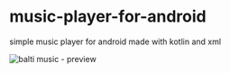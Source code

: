 # music-player-for-android
simple music player for android made with kotlin and xml

![balti music - preview](https://github.com/user-attachments/assets/439dc58c-535a-43b7-bca9-b6d5372788e2)

